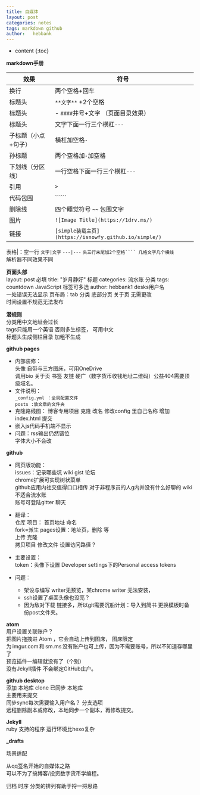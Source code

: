 ```yaml
---
title: 自媒体
layout: post
categories: notes
tags: markdown github
author:   hebbank
---
```


* content
{:toc}


**markdown手册**  




效果|符号  
---|---   
换行|两个空格+回车   
标题头|``**文字**``   +2个空格
标题头| - ``####``井号+文字  （页面目录效果）
标题头|文字下面一行三个横杠``---``  
子标题（小点+句子）|横杠加空格`` - ``    
孙标题|两个空格加``-``加空格  
下划线（分区线）|一行空格下面一行三个横杠``---``   
引用 |``>``  
代码包围| ``````    
删除线|四个睡觉符号  ``~~``  包围文字  
图片|``![Image Title](https://1drv.ms/)  ``   
链接|``[simple装载主页](https://isnowfy.github.io/simple/) ``   

表格|：空一行  ``文字|文字`` ``---|---`` ``头三行末尾加2个空格```` 几格文字几个横线``    
解析器不同效果不同  

**页面头部**   
layout: post 必填
title:  "岁月静好"  标题
categories: 流水账  分类
tags:  countdown JavaScript   标签可多选
author: hebbank1   desks用户名  
一处错误无法显示
页布局：tab 分类 底部分页 关于页 无需更改  
时间设置不规范无法发布  

**潜规则**  
分类用中文地址会过长  
tags只能用一个英语  否则多生标签， 可用中文  
标题头生成侧栏目录 加粗不生成  

**github pages**   
- 内部装修：  
头像  自带与三方图床，可用OneDrive   
 调用bio 关于页 书签 友链 硬广（数字货币收钱地址二维码）公益404需要顶级域名。    
- 文件说明：   
``_config.yml ：全局配置文件``   
``posts :放文章的文件夹``    
- 克隆路线图：
博客专用项目 克隆 改名 修改config 里自己名称 增加index.html 提交   
- 嵌入js代码手机端不显示  
- 问题：rss输出仍然错位  
字体大小不会改  

**github**   
- 网页版功能：  
issues：记录哪些坑 wiki gist 论坛  
chrome扩展可实现树状菜单  
github应用内社交值得口口相传  对于非程序员的人g内并没有什么好聊的
wiki不适合流水账  
账号可登陆gitter 聊天  
- 翻译：  
仓库  项目： 首页地址 命名    
fork=派生
pages设置：地址页，删除 等  
上传  克隆  
拷贝项目 修改文件 设置访问路径？

- 主要设置：  
token：头像下设置  Developer settings下的Personal access tokens   
- 问题：
  - 架设与编写 writer无预览，某chrome writer 无法安装，    
  - ssh设置了桌面头像也没亮？  
  - 因为敌对下载 链接多，所以git需要沉船计划：导入到简书
  更换模板时备份post文件夹。  

**atom**   
用户设置关联账户？   
把图片拖拽进 Atom ，它会自动上传到图床，
图床限定为 imgur.com 和 sm.ms 没有账户也可上传，因为不需要账号，所以不知道存哪里了  
预览插件一编辑就没有了（个别）   
没有Jekyll插件  不会绑定GitHub庄户。  


**github desktop**    
添加 本地库 clone 已同步 本地库  
主要用来提交   
同步sync每次需要输入用户名？
分支选项   
远程删除副本或修改，本地同步一个副本，再修改提交。  

**Jekyll**  
ruby 支持的程序 运行环境比hexo复杂   

**_drafts**

场景适配

从qq签名开始的自媒体之路  
可以不为了搞博客/投资数字货币学编程。  

归档 时序 分类的排列有助于捋一捋思路  
